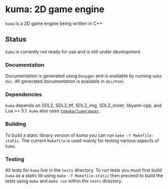 # kuma: 2D game engine
`kuma` is a 2D game engine being written in C++

## Status
`kuma` is currently not ready for use and is still under development.

### Documentation
Documentation is generated using `Doxygen` and is available by running `make doc`.
All generated documentation is available in `doc/html`

### Dependencies
`kuma` depends on SDL2, SDL2_ttf, SDL2_img, SDL2_mixer, libyaml-cpp, and Lua >= 5.1. `kuma` also uses
[`tomaka/luawrapper`](https://github.com/tomaka/luawrapper).

### Building

To build a static library version of kuma you can run `make -f
Makefile-static`.  The current `Makefile` is used mainly for testing various
aspects of `kuma`.

### Testing
All tests for `kuma` live in the `tests` directory. To run tests you must first
build `kuma` as a static lib using `make -f Makefile-static` then proceed to
build the tests using `make` and `make run` within the `tests` directory.
